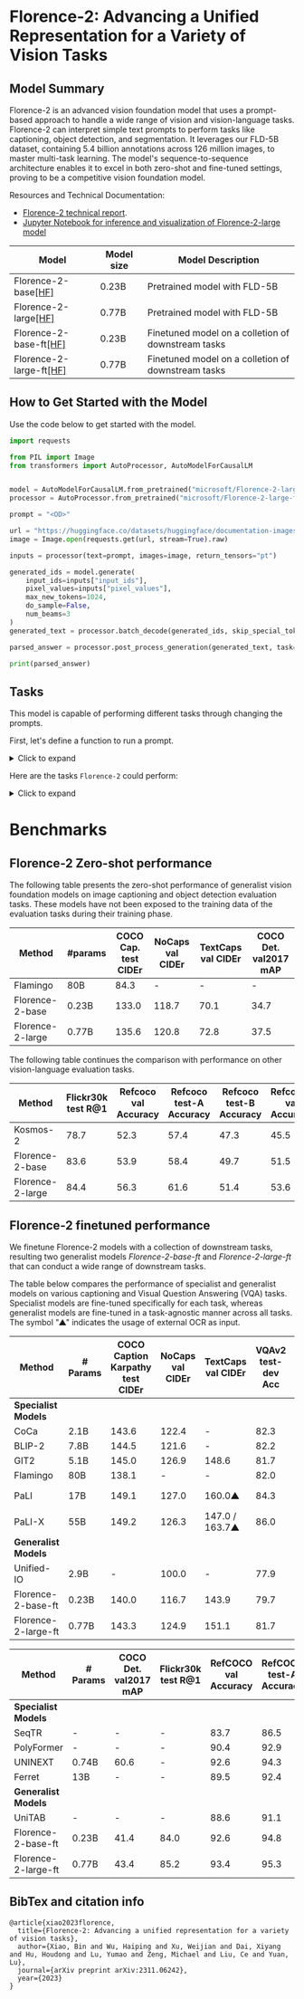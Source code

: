 # Florence-2: Advancing a Unified Representation for a Variety of Vision Tasks

## Model Summary

Florence-2 is an advanced vision foundation model that uses a prompt-based approach to handle a wide range of vision and vision-language tasks.  Florence-2 can interpret simple text prompts to perform tasks like captioning, object detection, and segmentation. It leverages our FLD-5B dataset, containing 5.4 billion annotations across 126 million images, to master multi-task learning. The model's sequence-to-sequence architecture enables it to excel in both zero-shot and fine-tuned settings, proving to be a competitive vision foundation model. 

Resources and Technical Documentation:
+ [Florence-2 technical report](https://arxiv.org/abs/2311.06242). 
+ [Jupyter Notebook for inference and visualization of Florence-2-large model](https://huggingface.co/microsoft/Florence-2-large/blob/main/sample_inference.ipynb)

| Model   | Model size | Model Description | 
| ------- | ------------- |   ------------- |  
| Florence-2-base[[HF]](https://huggingface.co/microsoft/Florence-2-base) | 0.23B  | Pretrained model with FLD-5B  
| Florence-2-large[[HF]](https://huggingface.co/microsoft/Florence-2-large) | 0.77B  | Pretrained model with FLD-5B  
| Florence-2-base-ft[[HF]](https://huggingface.co/microsoft/Florence-2-base-ft) | 0.23B  | Finetuned model on a colletion of downstream tasks
| Florence-2-large-ft[[HF]](https://huggingface.co/microsoft/Florence-2-large-ft) | 0.77B  | Finetuned model on a colletion of downstream tasks
 
## How to Get Started with the Model

Use the code below to get started with the model.

```python
import requests

from PIL import Image
from transformers import AutoProcessor, AutoModelForCausalLM 


model = AutoModelForCausalLM.from_pretrained("microsoft/Florence-2-large-ft", trust_remote_code=True)
processor = AutoProcessor.from_pretrained("microsoft/Florence-2-large-ft", trust_remote_code=True)

prompt = "<OD>"

url = "https://huggingface.co/datasets/huggingface/documentation-images/resolve/main/transformers/tasks/car.jpg?download=true"
image = Image.open(requests.get(url, stream=True).raw)

inputs = processor(text=prompt, images=image, return_tensors="pt")

generated_ids = model.generate(
    input_ids=inputs["input_ids"],
    pixel_values=inputs["pixel_values"],
    max_new_tokens=1024,
    do_sample=False,
    num_beams=3
)
generated_text = processor.batch_decode(generated_ids, skip_special_tokens=False)[0]

parsed_answer = processor.post_process_generation(generated_text, task="<OD>", image_size=(image.width, image.height))

print(parsed_answer)

```


## Tasks

This model is capable of performing different tasks through changing the prompts.

First, let's define a function to run a prompt.

<details>
<summary> Click to expand </summary>

```python
import requests

from PIL import Image
from transformers import AutoProcessor, AutoModelForCausalLM 


model = AutoModelForCausalLM.from_pretrained("microsoft/Florence-2-large-ft", trust_remote_code=True)
processor = AutoProcessor.from_pretrained("microsoft/Florence-2-large-ft", trust_remote_code=True)

url = "https://huggingface.co/datasets/huggingface/documentation-images/resolve/main/transformers/tasks/car.jpg?download=true"
image = Image.open(requests.get(url, stream=True).raw)

def run_example(task_prompt, text_input=None):
    if text_input is None:
        prompt = task_prompt
    else:
        prompt = task_prompt + text_input
    inputs = processor(text=prompt, images=image, return_tensors="pt")
    generated_ids = model.generate(
      input_ids=inputs["input_ids"],
      pixel_values=inputs["pixel_values"],
      max_new_tokens=1024,
      num_beams=3
    )
    generated_text = processor.batch_decode(generated_ids, skip_special_tokens=False)[0]

    parsed_answer = processor.post_process_generation(generated_text, task=task_prompt, image_size=(image.width, image.height))

    print(parsed_answer)
```
</details>

Here are the tasks `Florence-2` could perform:

<details>
<summary> Click to expand </summary>



### Caption
```python
prompt = "<CAPTION>"
run_example(prompt)
```

### Detailed Caption
```python
prompt = "<DETAILED_CAPTION>"
run_example(prompt)
```

### More Detailed Caption
```python
prompt = "<MORE_DETAILED_CAPTION>"
run_example(prompt)
```

### Caption to Phrase Grounding 
caption to phrase grounding task requires additional text input, i.e. caption. 

Caption to phrase grounding results format: 
{'\<CAPTION_TO_PHRASE_GROUNDING>': {'bboxes': [[x1, y1, x2, y2], ...], 'labels': ['', '', ...]}}
```python
task_prompt = "<CAPTION_TO_PHRASE_GROUNDING>"
results = run_example(task_prompt, text_input="A green car parked in front of a yellow building.")
```

### Object Detection

OD results format: 
{'\<OD>': {'bboxes': [[x1, y1, x2, y2], ...], 
'labels': ['label1', 'label2', ...]} }

```python
prompt = "<OD>"
run_example(prompt)
```

### Dense Region Caption
Dense region caption results format: 
{'\<DENSE_REGION_CAPTION>' : {'bboxes': [[x1, y1, x2, y2], ...], 
'labels': ['label1', 'label2', ...]} }
```python
prompt = "<DENSE_REGION_CAPTION>"
run_example(prompt)
```

### Region proposal
Dense region caption results format: 
{'\<REGION_PROPOSAL>': {'bboxes': [[x1, y1, x2, y2], ...], 
'labels': ['', '', ...]}}
```python
prompt = "<REGION_PROPOSAL>"
run_example(prompt)
```


### OCR 

```python
prompt = "<OCR>"
run_example(prompt)
```

### OCR with Region
OCR with region output format:
{'\<OCR_WITH_REGION>': {'quad_boxes': [[x1, y1, x2, y2, x3, y3, x4, y4], ...], 'labels': ['text1', ...]}}
```python
prompt = "<OCR_WITH_REGION>"
run_example(prompt)
```

for More detailed examples, please refer to [notebook](https://huggingface.co/microsoft/Florence-2-large/blob/main/sample_inference.ipynb)
</details>

# Benchmarks

## Florence-2 Zero-shot performance
  
The following table presents the zero-shot performance of generalist vision foundation models on image captioning and object detection evaluation tasks. These models have not been exposed to the training data of the evaluation tasks during their training phase.  
  
| Method | #params | COCO Cap. test CIDEr | NoCaps val CIDEr | TextCaps val CIDEr | COCO Det. val2017 mAP |  
|--------|---------|----------------------|------------------|--------------------|-----------------------|
| Flamingo | 80B | 84.3 | - | - | - | 
| Florence-2-base| 0.23B | 133.0 | 118.7 | 70.1 | 34.7 | 
| Florence-2-large| 0.77B | 135.6 | 120.8 | 72.8 | 37.5 |

  
The following table continues the comparison with performance on other vision-language evaluation tasks.  
  
| Method | Flickr30k test R@1 | Refcoco val Accuracy | Refcoco test-A Accuracy | Refcoco test-B Accuracy | Refcoco+ val Accuracy | Refcoco+ test-A Accuracy | Refcoco+ test-B Accuracy | Refcocog val Accuracy | Refcocog test Accuracy | Refcoco RES val mIoU |  
|--------|----------------------|----------------------|-------------------------|-------------------------|-----------------------|--------------------------|--------------------------|-----------------------|------------------------|----------------------|  
| Kosmos-2 | 78.7 | 52.3 | 57.4 | 47.3 | 45.5 | 50.7 | 42.2 | 60.6 | 61.7 | - |  
| Florence-2-base | 83.6 | 53.9 | 58.4 | 49.7 | 51.5 | 56.4 | 47.9 | 66.3 | 65.1 | 34.6 |  
| Florence-2-large | 84.4 | 56.3 | 61.6 | 51.4 | 53.6 | 57.9 | 49.9 | 68.0 | 67.0 | 35.8 |  



## Florence-2 finetuned performance 

We finetune Florence-2 models with a collection of downstream tasks, resulting two generalist models *Florence-2-base-ft* and *Florence-2-large-ft* that can conduct a wide range of downstream tasks. 
  
The table below compares the performance of specialist and generalist models on various captioning and Visual Question Answering (VQA) tasks. Specialist models are fine-tuned specifically for each task, whereas generalist models are fine-tuned in a task-agnostic manner across all tasks. The symbol "▲" indicates the usage of external OCR as input.  
  
| Method         | # Params | COCO Caption Karpathy test CIDEr | NoCaps val CIDEr | TextCaps val CIDEr | VQAv2 test-dev Acc | TextVQA test-dev Acc | VizWiz VQA test-dev Acc |  
|----------------|----------|-----------------------------------|------------------|--------------------|--------------------|----------------------|-------------------------|  
| **Specialist Models**   |          |                                   |                  |                    |                    |                      |                         |  
| CoCa           | 2.1B     | 143.6                              | 122.4            | -                  | 82.3               | -                    | -                       |  
| BLIP-2         | 7.8B     | 144.5                              | 121.6            | -                  | 82.2               | -                    | -                       |  
| GIT2           | 5.1B     | 145.0                              | 126.9            | 148.6              | 81.7               | 67.3                 | 71.0                    |  
| Flamingo       | 80B      | 138.1                              | -                | -                  | 82.0               | 54.1                 | 65.7                    |  
| PaLI           | 17B      | 149.1                              | 127.0            | 160.0▲             | 84.3               | 58.8 / 73.1▲         | 71.6 / 74.4▲            |  
| PaLI-X         | 55B      | 149.2                              | 126.3            | 147.0 / 163.7▲     | 86.0               | 71.4 / 80.8▲         | 70.9 / 74.6▲            |  
| **Generalist Models**   |          |                                   |                  |                    |                    |                      |                         |  
| Unified-IO     | 2.9B     | -                                  | 100.0            | -                  | 77.9               | -                    | 57.4                    |  
| Florence-2-base-ft | 0.23B  | 140.0                              | 116.7            | 143.9              | 79.7               | 63.6                 | 63.6                    |  
| Florence-2-large-ft | 0.77B  | 143.3                              | 124.9            | 151.1              | 81.7               | 73.5                 | 72.6                    |  
  
  
| Method               | # Params | COCO Det. val2017 mAP | Flickr30k test R@1 | RefCOCO val Accuracy | RefCOCO test-A Accuracy | RefCOCO test-B Accuracy | RefCOCO+ val Accuracy | RefCOCO+ test-A Accuracy | RefCOCO+ test-B Accuracy | RefCOCOg val Accuracy | RefCOCOg test Accuracy | RefCOCO RES val mIoU |  
|----------------------|----------|-----------------------|--------------------|----------------------|-------------------------|-------------------------|------------------------|---------------------------|---------------------------|------------------------|-----------------------|------------------------|  
| **Specialist Models** |          |                       |                    |                      |                         |                         |                        |                           |                           |                        |                       |                        |  
| SeqTR                | -        | -                     | -                  | 83.7                 | 86.5                    | 81.2                    | 71.5                   | 76.3                      | 64.9                      | 74.9                   | 74.2                  | -                      |  
| PolyFormer           | -        | -                     | -                  | 90.4                 | 92.9                    | 87.2                    | 85.0                   | 89.8                      | 78.0                      | 85.8                   | 85.9                  | 76.9                   |  
| UNINEXT              | 0.74B    | 60.6                  | -                  | 92.6                 | 94.3                    | 91.5                    | 85.2                   | 89.6                      | 79.8                      | 88.7                   | 89.4                  | -                      |  
| Ferret               | 13B      | -                     | -                  | 89.5                 | 92.4                    | 84.4                    | 82.8                   | 88.1                      | 75.2                      | 85.8                   | 86.3                  | -                      |  
| **Generalist Models** |          |                       |                    |                      |                         |                         |                        |                           |                           |                        |                       |                        |  
| UniTAB               | -        | -                     | -                  | 88.6                 | 91.1                    | 83.8                    | 81.0                   | 85.4                      | 71.6                      | 84.6                   | 84.7                  | -                      |  
| Florence-2-base-ft | 0.23B    | 41.4                  | 84.0                | 92.6                 | 94.8                    | 91.5                   | 86.8                   | 91.7                      | 82.2                      | 89.8                   | 82.2                  | 78.0                  |  
| Florence-2-large-ft| 0.77B    | 43.4                  | 85.2               | 93.4                 | 95.3                    | 92.0                    | 88.3                   | 92.9                      | 83.6                      | 91.2                   | 91.7                  | 80.5                   |  
  

## BibTex and citation info

```
@article{xiao2023florence,
  title={Florence-2: Advancing a unified representation for a variety of vision tasks},
  author={Xiao, Bin and Wu, Haiping and Xu, Weijian and Dai, Xiyang and Hu, Houdong and Lu, Yumao and Zeng, Michael and Liu, Ce and Yuan, Lu},
  journal={arXiv preprint arXiv:2311.06242},
  year={2023}
}
```
